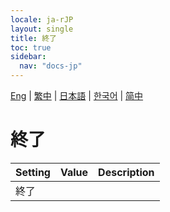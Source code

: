 ```yaml
---
locale: ja-rJP
layout: single
title: 終了
toc: true
sidebar:
  nav: "docs-jp"
---
```

[Eng](/dancexr/menu/2025.4/system/exit) | [繁中](/tw/dancexr/menu/2025.4/system/exit) | [日本語](/jp/dancexr/menu/2025.4/system/exit) | [한국어](/kr/dancexr/menu/2025.4/system/exit) | [简中](/zh/dancexr/menu/2025.4/system/exit)

# 終了



| Setting | Value | Description |
| :--- | --- | :--- |
| 終了 || 
